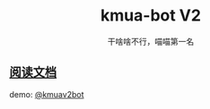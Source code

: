 <div align="center">

# kmua-bot V2

干啥啥不行，喵喵第一名
</div>

## [阅读文档](https://krau.github.io/kmua-bot/)

demo: [@kmuav2bot](https://t.me/kmuav2bot)